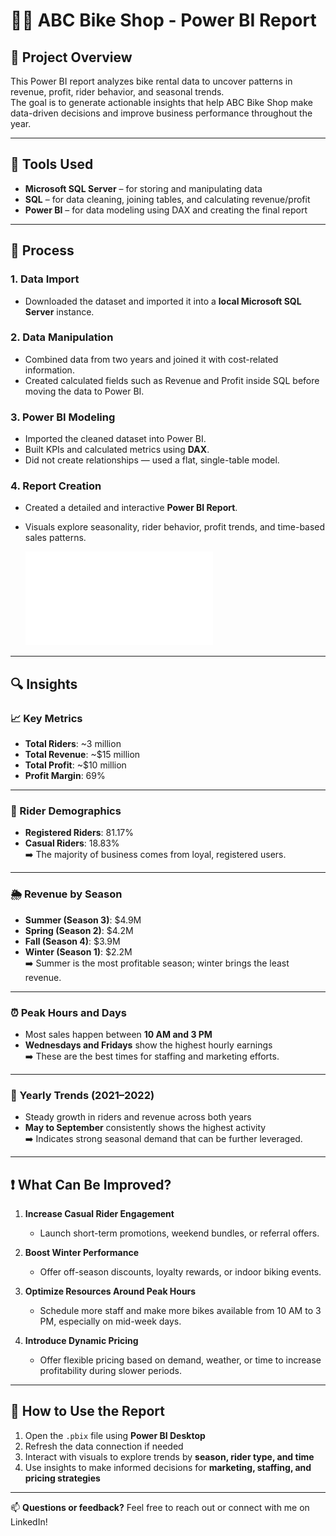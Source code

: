# 🚴‍♂️ ABC Bike Shop - Power BI Report

## 📌 Project Overview

This Power BI report analyzes bike rental data to uncover patterns in revenue, profit, rider behavior, and seasonal trends.  
The goal is to generate actionable insights that help ABC Bike Shop make data-driven decisions and improve business performance throughout the year.

---

## 🧰 Tools Used

- **Microsoft SQL Server** – for storing and manipulating data  
- **SQL** – for data cleaning, joining tables, and calculating revenue/profit  
- **Power BI** – for data modeling using DAX and creating the final report  

---

## 🔄 Process

### 1. Data Import
- Downloaded the dataset and imported it into a **local Microsoft SQL Server** instance.

### 2. Data Manipulation
- Combined data from two years and joined it with cost-related information.
- Created calculated fields such as Revenue and Profit inside SQL before moving the data to Power BI.

### 3. Power BI Modeling
- Imported the cleaned dataset into Power BI.
- Built KPIs and calculated metrics using **DAX**.
- Did not create relationships — used a flat, single-table model.

### 4. Report Creation
- Created a detailed and interactive **Power BI Report**.
- Visuals explore seasonality, rider behavior, profit trends, and time-based sales patterns.
  
  ![Page 1](Report/Bicycle_Report.pdf)


---

## 🔍 Insights

### 📈 Key Metrics
- **Total Riders**: ~3 million  
- **Total Revenue**: ~$15 million  
- **Total Profit**: ~$10 million  
- **Profit Margin**: 69%

---

### 👥 Rider Demographics
- **Registered Riders**: 81.17%  
- **Casual Riders**: 18.83%  
➡️ The majority of business comes from loyal, registered users.

---

### 🌦 Revenue by Season
- **Summer (Season 3)**: $4.9M  
- **Spring (Season 2)**: $4.2M  
- **Fall (Season 4)**: $3.9M  
- **Winter (Season 1)**: $2.2M  
➡️ Summer is the most profitable season; winter brings the least revenue.

---

### ⏰ Peak Hours and Days
- Most sales happen between **10 AM and 3 PM**  
- **Wednesdays and Fridays** show the highest hourly earnings  
➡️ These are the best times for staffing and marketing efforts.

---

### 📅 Yearly Trends (2021–2022)
- Steady growth in riders and revenue across both years  
- **May to September** consistently shows the highest activity  
➡️ Indicates strong seasonal demand that can be further leveraged.

---

## ❗ What Can Be Improved?

1. **Increase Casual Rider Engagement**  
   - Launch short-term promotions, weekend bundles, or referral offers.

2. **Boost Winter Performance**  
   - Offer off-season discounts, loyalty rewards, or indoor biking events.

3. **Optimize Resources Around Peak Hours**  
   - Schedule more staff and make more bikes available from 10 AM to 3 PM, especially on mid-week days.

4. **Introduce Dynamic Pricing**  
   - Offer flexible pricing based on demand, weather, or time to increase profitability during slower periods.

---

## 🚀 How to Use the Report

1. Open the `.pbix` file using **Power BI Desktop**  
2. Refresh the data connection if needed  
3. Interact with visuals to explore trends by **season, rider type, and time**  
4. Use insights to make informed decisions for **marketing, staffing, and pricing strategies**

---

📫 **Questions or feedback?** Feel free to reach out or connect with me on LinkedIn!
